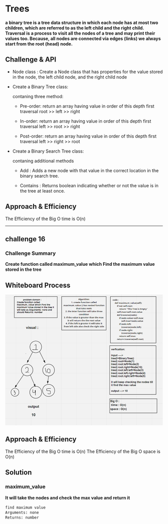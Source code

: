 # Trees

**a binary tree is a tree data structure in which each node has at most two children, which are referred to as the left child and the right child. Traversal is a process to visit all the nodes of a tree and may print their values too. Because, all nodes are connected via edges (links) we always start from the root (head) node.**

## Challenge & API


* Node class : Create a Node class that has properties for the value stored in the node, the left child node, and the right child node

* Create a Binary Tree class:

    contaning three method:

    - Pre-order: return an array having value in order of this depth first traversal   root >> left >> right

    - In-order: return an array having value in order of this depth first traversal    left >> root >> right

    - Post-order: return an array having value in order of this depth first traversal  left >> right >> root


* Create a Binary Search Tree class:

    contaning additional methods

    - Add : Adds a new node with that value in the correct location in the binary search tree.

    - Contains : Returns boolean indicating whether or not the value is in the tree at least once.


## Approach & Efficiency

The Efficiency of the Big O time is O(n)


____________________________

## challenge 16


### Challenge Summary

**Create function called maximum_value which Find the maximum value stored in the tree**

## Whiteboard Process

![code16](tree_max.PNG)

## Approach & Efficiency

The Efficiency of the Big O time is O(n)
The Efficiency of the Big O space is O(n)

## Solution

### maximum_value

**It will take the nodes and check the max value and return it**

    find maximum value
    Arguments: none
    Returns: number
